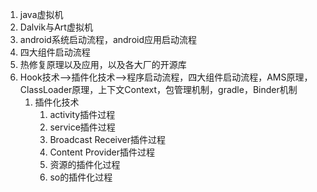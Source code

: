 1. java虚拟机
2. Dalvik与Art虚拟机
3. android系统启动流程，android应用启动流程
4. 四大组件启动流程
5. 热修复原理以及应用，以及各大厂的开源库
6. Hook技术-->插件化技术-->程序启动流程，四大组件启动流程，AMS原理，ClassLoader原理，上下文Context，包管理机制，gradle，Binder机制
    1. 插件化技术
        1. activity插件过程
        2. service插件过程
        3. Broadcast Receiver插件过程
        4. Content Provider插件过程
        5. 资源的插件化过程
        6. so的插件化过程